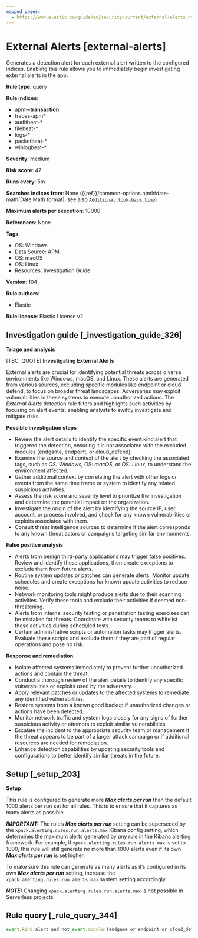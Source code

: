 ```yaml
---
mapped_pages:
  - https://www.elastic.co/guide/en/security/current/external-alerts.html
---
```


# External Alerts [external-alerts]

Generates a detection alert for each external alert written to the configured indices. Enabling this rule allows you to immediately begin investigating external alerts in the app.

**Rule type**: query

**Rule indices**:

* apm-**-transaction**
* traces-apm*
* auditbeat-*
* filebeat-*
* logs-*
* packetbeat-*
* winlogbeat-*

**Severity**: medium

**Risk score**: 47

**Runs every**: 5m

**Searches indices from**: None ({{ref}}/common-options.html#date-math[Date Math format], see also [`Additional look-back time`](docs-content://solutions/security/detect-and-alert/create-detection-rule.md#rule-schedule))

**Maximum alerts per execution**: 10000

**References**: None

**Tags**:

* OS: Windows
* Data Source: APM
* OS: macOS
* OS: Linux
* Resources: Investigation Guide

**Version**: 104

**Rule authors**:

* Elastic

**Rule license**: Elastic License v2

## Investigation guide [_investigation_guide_326]

**Triage and analysis**

[TBC: QUOTE]
**Investigating External Alerts**

External alerts are crucial for identifying potential threats across diverse environments like Windows, macOS, and Linux. These alerts are generated from various sources, excluding specific modules like endpoint or cloud defend, to focus on broader threat landscapes. Adversaries may exploit vulnerabilities in these systems to execute unauthorized actions. The *External Alerts* detection rule filters and highlights such activities by focusing on alert events, enabling analysts to swiftly investigate and mitigate risks.

**Possible investigation steps**

* Review the alert details to identify the specific event.kind:alert that triggered the detection, ensuring it is not associated with the excluded modules (endgame, endpoint, or cloud_defend).
* Examine the source and context of the alert by checking the associated tags, such as *OS: Windows*, *OS: macOS*, or *OS: Linux*, to understand the environment affected.
* Gather additional context by correlating the alert with other logs or events from the same time frame or system to identify any related suspicious activities.
* Assess the risk score and severity level to prioritize the investigation and determine the potential impact on the organization.
* Investigate the origin of the alert by identifying the source IP, user account, or process involved, and check for any known vulnerabilities or exploits associated with them.
* Consult threat intelligence sources to determine if the alert corresponds to any known threat actors or campaigns targeting similar environments.

**False positive analysis**

* Alerts from benign third-party applications may trigger false positives. Review and identify these applications, then create exceptions to exclude them from future alerts.
* Routine system updates or patches can generate alerts. Monitor update schedules and create exceptions for known update activities to reduce noise.
* Network monitoring tools might produce alerts due to their scanning activities. Verify these tools and exclude their activities if deemed non-threatening.
* Alerts from internal security testing or penetration testing exercises can be mistaken for threats. Coordinate with security teams to whitelist these activities during scheduled tests.
* Certain administrative scripts or automation tasks may trigger alerts. Evaluate these scripts and exclude them if they are part of regular operations and pose no risk.

**Response and remediation**

* Isolate affected systems immediately to prevent further unauthorized actions and contain the threat.
* Conduct a thorough review of the alert details to identify any specific vulnerabilities or exploits used by the adversary.
* Apply relevant patches or updates to the affected systems to remediate any identified vulnerabilities.
* Restore systems from a known good backup if unauthorized changes or actions have been detected.
* Monitor network traffic and system logs closely for any signs of further suspicious activity or attempts to exploit similar vulnerabilities.
* Escalate the incident to the appropriate security team or management if the threat appears to be part of a larger attack campaign or if additional resources are needed for remediation.
* Enhance detection capabilities by updating security tools and configurations to better identify similar threats in the future.


## Setup [_setup_203]

**Setup**

This rule is configured to generate more ***Max alerts per run*** than the default 1000 alerts per run set for all rules. This is to ensure that it captures as many alerts as possible.

***IMPORTANT:*** The rule’s ***Max alerts per run*** setting can be superseded by the `xpack.alerting.rules.run.alerts.max` Kibana config setting, which determines the maximum alerts generated by *any* rule in the Kibana alerting framework. For example, if `xpack.alerting.rules.run.alerts.max` is set to 1000, this rule will still generate no more than 1000 alerts even if its own ***Max alerts per run*** is set higher.

To make sure this rule can generate as many alerts as it’s configured in its own ***Max alerts per run*** setting, increase the `xpack.alerting.rules.run.alerts.max` system setting accordingly.

***NOTE:*** Changing `xpack.alerting.rules.run.alerts.max` is not possible in Serverless projects.


## Rule query [_rule_query_344]

```js
event.kind:alert and not event.module:(endgame or endpoint or cloud_defend)
```


